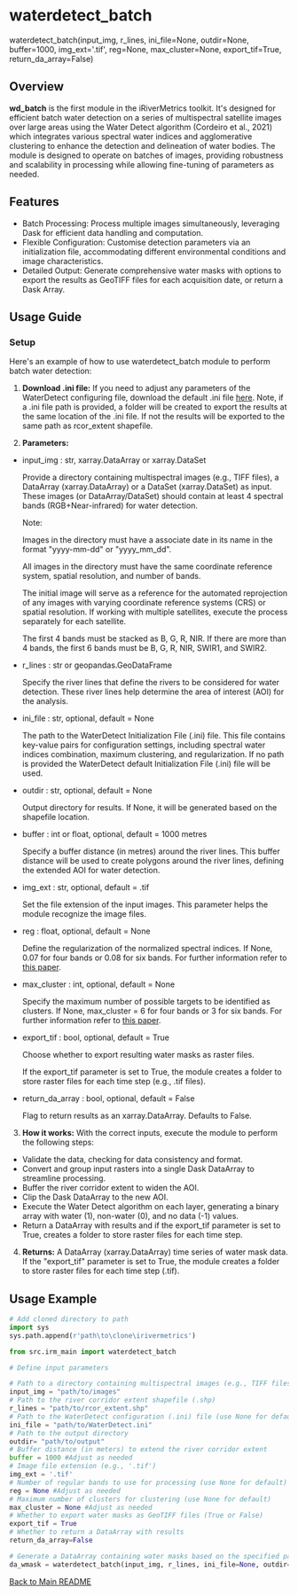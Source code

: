 # waterdetect_batch

waterdetect_batch(input_img, r_lines, ini_file=None, outdir=None, buffer=1000, img_ext='.tif', reg=None, max_cluster=None, export_tif=True, return_da_array=False)

## Overview
 **wd_batch** is the first module in the iRiverMetrics toolkit. It's designed for efficient batch water detection on a series of multispectral satellite images over large areas using the Water Detect algorithm (Cordeiro et al., 2021) which integrates various spectral water indices and agglomerative clustering to enhance the detection and delineation of water bodies. The module is designed to operate on batches of images, providing robustness and scalability in processing while allowing fine-tuning of parameters as needed.

## Features
- Batch Processing: Process multiple images simultaneously, leveraging Dask for efficient data handling and computation.
- Flexible Configuration: Customise detection parameters via an initialization file, accommodating different environmental conditions and image characteristics.
- Detailed Output: Generate comprehensive water masks with options to export the results as GeoTIFF files for each acquisition date, or return a Dask Array.

## Usage Guide
### Setup
Here's an example of how to use waterdetect_batch module to perform batch water detection:

1. **Download .ini file:** If you need to adjust any parameters of the WaterDetect configuring file, download the default .ini file [here](WaterDetect.ini). Note, if a .ini file path is provided, a folder will be created to export the results at the same location of the .ini file. If not the results will be exported to the same path as rcor_extent shapefile. 

2. **Parameters:**
- input_img : str, xarray.DataArray or xarray.DataSet

    Provide a directory containing multispectral images (e.g., TIFF files), a DataArray (xarray.DataArray) or a DataSet (xarray.DataSet) as input. These images (or DataArray/DataSet) should contain at least 4 spectral bands (RGB+Near-infrared) for water detection.

    Note:

    Images in the directory must have a associate date in its name in the format "yyyy-mm-dd" or "yyyy_mm_dd".

    All images in the directory must have the same coordinate reference system, spatial resolution, and number of bands.

    The initial image will serve as a reference for the automated reprojection of any images with varying coordinate reference systems (CRS) or spatial resolution. If working with multiple satellites, execute the process separately for each satellite.

    The first 4 bands must be stacked as B, G, R, NIR. If there are more than 4 bands, the first 6 bands must be B, G, R, NIR, SWIR1, and SWIR2.

- r_lines : str or geopandas.GeoDataFrame

    Specify the river lines that define the rivers to be considered for water detection. These river lines help determine the area of interest (AOI) for the analysis.

- ini_file : str, optional, default = None

    The path to the WaterDetect Initialization File (.ini) file. This file contains key-value pairs for configuration settings, including spectral water indices combination, maximum clustering, and regularization. If no path is provided the WaterDetect default Initialization File (.ini) file will be used.

- outdir : str, optional, default = None

    Output directory for results. If None, it will be generated based on the shapefile location.

- buffer : int or float, optional, default = 1000 metres

    Specify a buffer distance (in metres) around the river lines. This buffer distance will be used to create polygons around the river lines, defining the extended AOI for water detection.

- img_ext : str, optional, default = .tif

    Set the file extension of the input images. This parameter helps the module recognize the image files.

- reg : float, optional, default = None

    Define the regularization of the normalized spectral indices. If None, 0.07 for four bands or 0.08 for six bands. For further information refer to [this paper](https://doi.org/10.1080/15481603.2023.2168676).

- max_cluster : int, optional, default = None
    
    Specify the maximum number of possible targets to be identified as clusters. If None, max_cluster = 6 for four bands or 3 for six bands. For further information refer to [this paper](https://doi.org/10.1080/15481603.2023.2168676).

- export_tif : bool, optional, default = True
    
    Choose whether to export resulting water masks as raster files.

    If the export_tif parameter is set to True, the module creates a folder to store raster files for each time step (e.g., .tif files).

- return_da_array : bool, optional, default = False

    Flag to return results as an xarray.DataArray. Defaults to False.

3. **How it works:**
With the correct inputs, execute the module to perform the following steps:
- Validate the data, checking for data consistency and format.
- Convert and group input rasters into a single Dask DataArray to streamline processing.
- Buffer the river corridor extent to widen the AOI.
- Clip the Dask DataArray to the new AOI.
- Execute the Water Detect algorithm on each layer, generating a binary array with water (1), non-water (0), and no data (-1) values.
- Return a DataArray with results and if the export_tif parameter is set to True, creates a folder to store raster files for each time step.

4. **Returns:**
A DataArray (xarray.DataArray) time series of water mask data. If the "export_tif" parameter is set to True, the module creates a folder to store raster files for each time step (.tif).

## Usage Example
```python
# Add cloned directory to path
import sys
sys.path.append(r'path\to\clone\irivermetrics')

from src.irm_main import waterdetect_batch

# Define input parameters

# Path to a directory containing multispectral images (e.g., TIFF files)
input_img = "path/to/images"
# Path to the river corridor extent shapefile (.shp)
r_lines = "path/to/rcor_extent.shp"
# Path to the WaterDetect configuration (.ini) file (use None for default parameters)
ini_file = "path/to/WaterDetect.ini"
# Path to the output directory
outdir= "path/to/output"
# Buffer distance (in meters) to extend the river corridor extent
buffer = 1000 #Adjust as needed
# Image file extension (e.g., '.tif')
img_ext = '.tif'
# Number of regular bands to use for processing (use None for default)
reg = None #Adjust as needed
# Maximum number of clusters for clustering (use None for default)
max_cluster = None #Adjust as needed
# Whether to export water masks as GeoTIFF files (True or False)
export_tif = True
# Whether to return a DataArray with results
return_da_array=False

# Generate a DataArray containing water masks based on the specified parameters
da_wmask = waterdetect_batch(input_img, r_lines, ini_file=None, outdir=None, buffer=1000, img_ext='.tif', reg=None, max_cluster=None, export_tif=True, return_da_array=False)
```

[Back to Main README](../README.md)